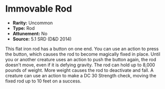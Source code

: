 # Immovable Rod

- **Rarity:** Uncommon
- **Type:** Rod
- **Attunement:** No
- **Source:** 5.1 SRD (D&D 2014)

This flat iron rod has a button on one end. You can use an action to press the button, which causes the rod to become magically fixed in place. Until you or another creature uses an action to push the button again, the rod doesn't move, even if it is defying gravity. The rod can hold up to 8,000 pounds of weight. More weight causes the rod to deactivate and fall. A creature can use an action to make a DC 30 Strength check, moving the fixed rod up to 10 feet on a success.
